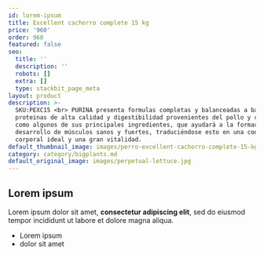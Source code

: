 ```yaml
---
id: lorem-ipsum
title: Excellent cachorro complete 15 kg
price: '960'
order: 960
featured: false
seo:
  title: ''
  description: ''
  robots: []
  extra: []
  type: stackbit_page_meta
layout: product
description: >-
  SKU:PEXC15 <br> PURINA presenta formulas completas y balanceadas a base de
  proteinas de alta calidad y digestibilidad provenientes del pollo y con arroz
  como algunos de sus principales ingredientes, que ayudará a la formación y
  desarrollo de músculos sanos y fuertes, traduciéndose esto en una conformación
  corporal ideal y una gran vitalidad.
default_thumbnail_image: images/perro-excellent-cachorro-complete-15-kg.jpg
category: category/bigplants.md
default_original_image: images/perpetual-lettuce.jpg
---
```

## Lorem ipsum

Lorem ipsum dolor sit amet, **consectetur adipiscing elit**, sed do eiusmod tempor incididunt ut labore et dolore magna aliqua.

- Lorem ipsum
- dolor sit amet